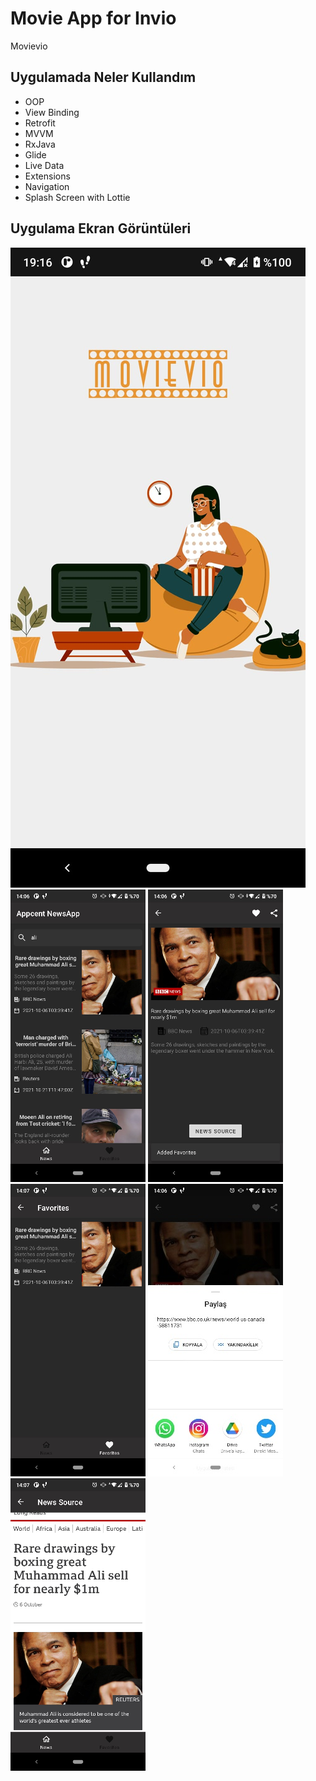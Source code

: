 # Movie App for Invio
Movievio

## Uygulamada Neler Kullandım
- OOP
- View Binding
- Retrofit
- MVVM
- RxJava
- Glide
- Live Data
- Extensions
- Navigation
- Splash Screen with Lottie
## Uygulama Ekran Görüntüleri
![alt text](https://github.com/eryigithan16/movieApp/blob/main/app/src/main/res/screenshots/fotosplash.png?raw=true)
![image](https://github.com/eryigithan16/newsApp/blob/main/app/src/main/res/screenshots/ekran-newslist.png)
![image](https://github.com/eryigithan16/newsApp/blob/main/app/src/main/res/screenshots/ekran-detail.png)
![image](https://github.com/eryigithan16/newsApp/blob/main/app/src/main/res/screenshots/ekran-favorites.png)
![image](https://github.com/eryigithan16/newsApp/blob/main/app/src/main/res/screenshots/ekran_share.jpg)
![image](https://github.com/eryigithan16/newsApp/blob/main/app/src/main/res/screenshots/ekran-source.png)
